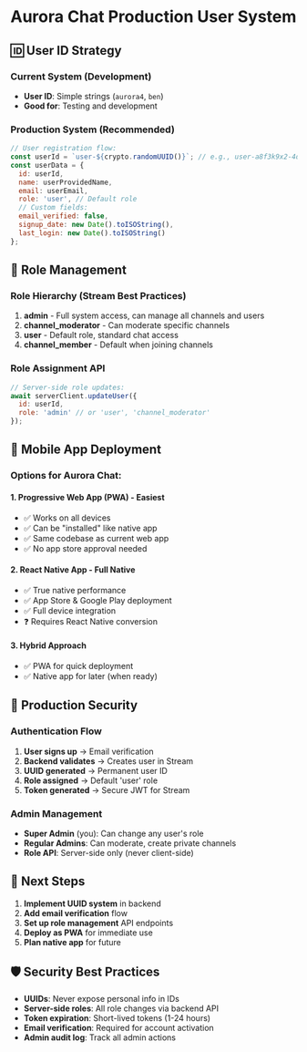 # Aurora Chat Production User System

## 🆔 User ID Strategy

### Current System (Development)
- **User ID**: Simple strings (`aurora4`, `ben`)
- **Good for**: Testing and development

### Production System (Recommended)
```javascript
// User registration flow:
const userId = `user-${crypto.randomUUID()}`; // e.g., user-a8f3k9x2-4d7e-9b1c
const userData = {
  id: userId,
  name: userProvidedName,
  email: userEmail,
  role: 'user', // Default role
  // Custom fields:
  email_verified: false,
  signup_date: new Date().toISOString(),
  last_login: new Date().toISOString()
};
```

## 👑 Role Management

### Role Hierarchy (Stream Best Practices)
1. **admin** - Full system access, can manage all channels and users
2. **channel_moderator** - Can moderate specific channels
3. **user** - Default role, standard chat access
4. **channel_member** - Default when joining channels

### Role Assignment API
```javascript
// Server-side role updates:
await serverClient.updateUser({
  id: userId,
  role: 'admin' // or 'user', 'channel_moderator'
});
```

## 📱 Mobile App Deployment

### Options for Aurora Chat:

#### 1. Progressive Web App (PWA) - Easiest
- ✅ Works on all devices
- ✅ Can be "installed" like native app
- ✅ Same codebase as current web app
- ✅ No app store approval needed

#### 2. React Native App - Full Native
- ✅ True native performance
- ✅ App Store & Google Play deployment
- ✅ Full device integration
- ❓ Requires React Native conversion

#### 3. Hybrid Approach
- ✅ PWA for quick deployment
- ✅ Native app for later (when ready)

## 🔐 Production Security

### Authentication Flow
1. **User signs up** → Email verification
2. **Backend validates** → Creates user in Stream
3. **UUID generated** → Permanent user ID
4. **Role assigned** → Default 'user' role
5. **Token generated** → Secure JWT for Stream

### Admin Management
- **Super Admin** (you): Can change any user's role
- **Regular Admins**: Can moderate, create private channels
- **Role API**: Server-side only (never client-side)

## 🚀 Next Steps

1. **Implement UUID system** in backend
2. **Add email verification** flow
3. **Set up role management** API endpoints
4. **Deploy as PWA** for immediate use
5. **Plan native app** for future

## 🛡️ Security Best Practices

- **UUIDs**: Never expose personal info in IDs
- **Server-side roles**: All role changes via backend API
- **Token expiration**: Short-lived tokens (1-24 hours)
- **Email verification**: Required for account activation
- **Admin audit log**: Track all admin actions
